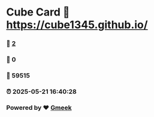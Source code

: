 # Cube Card :link: https://cube1345.github.io/ 
### :page_facing_up: [2](https://cube1345.github.io//tag.html) 
### :speech_balloon: 0 
### :hibiscus: 59515 
### :alarm_clock: 2025-05-21 16:40:28 
### Powered by :heart: [Gmeek](https://github.com/Meekdai/Gmeek)
